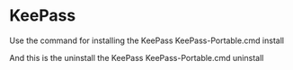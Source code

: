 # KeePass
Use the command for installing the KeePass
KeePass-Portable.cmd install

And this is the uninstall the KeePass
KeePass-Portable.cmd uninstall
